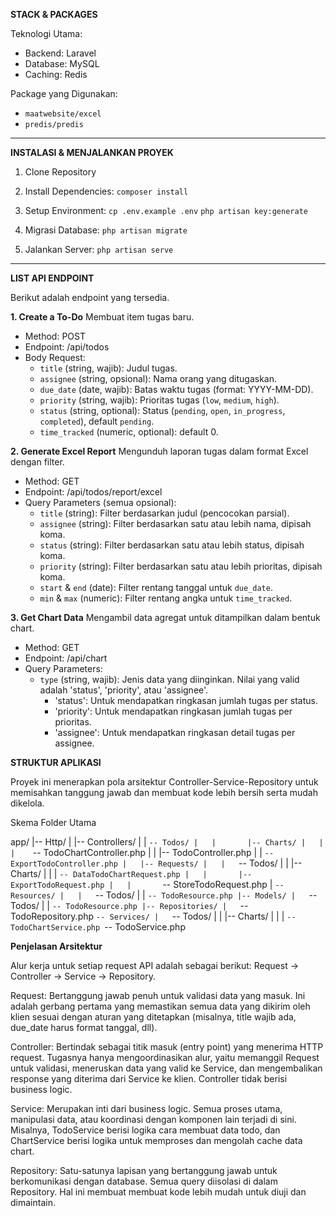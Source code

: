 **STACK & PACKAGES**

Teknologi Utama:

  - Backend: Laravel
  - Database: MySQL
  - Caching: Redis

Package yang Digunakan:

  - `maatwebsite/excel`
  - `predis/predis`

-----

**INSTALASI & MENJALANKAN PROYEK**

1.  Clone Repository

2.  Install Dependencies:
    `composer install`

3.  Setup Environment:
    `cp .env.example .env`
    `php artisan key:generate`

4.  Migrasi Database:
    `php artisan migrate`

5.  Jalankan Server:
    `php artisan serve`

-----

**LIST API ENDPOINT**

Berikut adalah endpoint yang tersedia.

**1. Create a To-Do**
Membuat item tugas baru.

  - Method: POST
  - Endpoint: /api/todos
  - Body Request:
      - `title` (string, wajib): Judul tugas.
      - `assignee` (string, opsional): Nama orang yang ditugaskan.
      - `due_date` (date, wajib): Batas waktu tugas (format: YYYY-MM-DD).
      - `priority` (string, wajib): Prioritas tugas (`low`, `medium`, `high`).
      - `status` (string, optional): Status (`pending`, `open`, `in_progress`, `completed`), default `pending`.
      - `time_tracked` (numeric, optional): default 0.

**2. Generate Excel Report**
Mengunduh laporan tugas dalam format Excel dengan filter.

  - Method: GET
  - Endpoint: /api/todos/report/excel
  - Query Parameters (semua opsional):
      - `title` (string): Filter berdasarkan judul (pencocokan parsial).
      - `assignee` (string): Filter berdasarkan satu atau lebih nama, dipisah koma.
      - `status` (string): Filter berdasarkan satu atau lebih status, dipisah koma.
      - `priority` (string): Filter berdasarkan satu atau lebih prioritas, dipisah koma.
      - `start` & `end` (date): Filter rentang tanggal untuk `due_date`.
      - `min` & `max` (numeric): Filter rentang angka untuk `time_tracked`.

**3. Get Chart Data**
Mengambil data agregat untuk ditampilkan dalam bentuk chart.

  - Method: GET
  - Endpoint: /api/chart
  - Query Parameters:
      - `type` (string, wajib): Jenis data yang diinginkan. Nilai yang valid adalah 'status', 'priority', atau 'assignee'.
          - 'status': Untuk mendapatkan ringkasan jumlah tugas per status.
          - 'priority': Untuk mendapatkan ringkasan jumlah tugas per prioritas.
          - 'assignee': Untuk mendapatkan ringkasan detail tugas per assignee.

**STRUKTUR APLIKASI**

Proyek ini menerapkan pola arsitektur Controller-Service-Repository untuk memisahkan tanggung jawab dan membuat kode lebih bersih serta mudah dikelola.

Skema Folder Utama

app/
|-- Http/
|   |-- Controllers/
|   |   `-- Todos/
|   |       |-- Charts/
|   |       |    `-- TodoChartController.php
|   |       |-- TodoController.php
|   |       `-- ExportTodoController.php
|   |-- Requests/
|   |   `-- Todos/
|   |       |-- Charts/
|   |       |    `-- DataTodoChartRequest.php
|   |       |-- ExportTodoRequest.php
|   |       `-- StoreTodoRequest.php
|   `-- Resources/
|   |   `-- Todos/
|   |       `-- TodoResource.php
|-- Models/
|   `-- Todos/
|   |   `-- TodoResource.php
|-- Repositories/
|   `-- TodoRepository.php
`-- Services/
|   `-- Todos/
|   |   |-- Charts/
|   |   |   `-- TodoChartService.php
        `-- TodoService.php
    
**Penjelasan Arsitektur**

Alur kerja untuk setiap request API adalah sebagai berikut: Request -> Controller -> Service -> Repository.

Request: Bertanggung jawab penuh untuk validasi data yang masuk. Ini adalah gerbang pertama yang memastikan semua data yang dikirim oleh klien sesuai dengan aturan yang ditetapkan (misalnya, title wajib ada, due_date harus format tanggal, dll).

Controller: Bertindak sebagai titik masuk (entry point) yang menerima HTTP request. Tugasnya hanya mengoordinasikan alur, yaitu memanggil Request untuk validasi, meneruskan data yang valid ke Service, dan mengembalikan response yang diterima dari Service ke klien. Controller tidak berisi business logic.

Service: Merupakan inti dari business logic. Semua proses utama, manipulasi data, atau koordinasi dengan komponen lain terjadi di sini. Misalnya, TodoService berisi logika cara membuat data todo, dan ChartService berisi logika untuk memproses dan mengolah cache data chart.

Repository: Satu-satunya lapisan yang bertanggung jawab untuk berkomunikasi dengan database. Semua query diisolasi di dalam Repository. Hal ini membuat membuat kode lebih mudah untuk diuji dan dimaintain.
